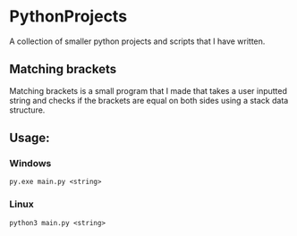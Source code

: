 # PythonProjects
A collection of smaller python projects and scripts that I have written.

## Matching brackets
Matching brackets is a small program that I made that takes a user inputted string and checks if the brackets are equal on both sides using a stack data structure.

## Usage:

### Windows
```
py.exe main.py <string>
```

### Linux
```
python3 main.py <string>
```